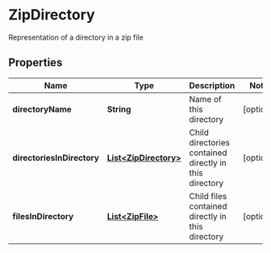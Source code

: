 

# ZipDirectory

Representation of a directory in a zip file

## Properties

| Name | Type | Description | Notes |
|------------ | ------------- | ------------- | -------------|
|**directoryName** | **String** | Name of this directory |  [optional] |
|**directoriesInDirectory** | [**List&lt;ZipDirectory&gt;**](ZipDirectory.md) | Child directories contained directly in this directory |  [optional] |
|**filesInDirectory** | [**List&lt;ZipFile&gt;**](ZipFile.md) | Child files contained directly in this directory |  [optional] |



